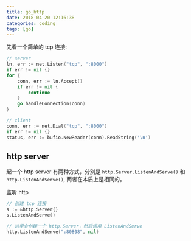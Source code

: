 ```yaml
---
title: go_http
date: 2018-04-20 12:16:38
categories: coding
tags: [go]
---
```


先看一个简单的 tcp 连接:

<!-- more -->

```go
// server
ln, err := net.Listen("tcp", ":8000")
if err != nil {}
for {
    conn, err := ln.Accept()
    if err != nil {
        continue
    }
    go handleConnection(conn)
}

// client
conn, err := net.Dial("tcp", ":8000")
if err != nil {}
status, err := bufio.NewReader(conn).ReadString('\n')
```


## http server
起一个 http server 有两种方式，分别是 `http.Server.ListenAndServe()` 和 `http.ListenAndServe()`,
两者在本质上是相同的。

监听 http
```go
// 创建 tcp 连接
s := &http.Server{}
s.ListenAndServe()

// 这里会创建一个 http.Server，然后调用 ListenAndServe
http.ListenAndServe(":80808", nil)
```